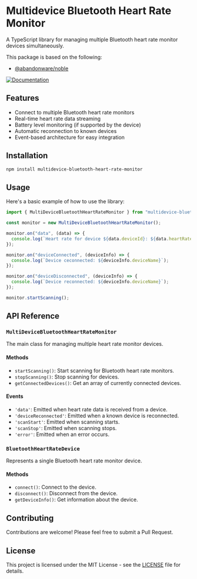# Multidevice Bluetooth Heart Rate Monitor

A TypeScript library for managing multiple Bluetooth heart rate monitor devices simultaneously.

This package is based on the following:
- [@abandonware/noble](https://www.npmjs.com/package/@abandonware/noble)


[![Documentation](https://img.shields.io/badge/documentation-view-blue)](https://shmatul.github.io/multidevice-bluetooth-heart-rate-monitor/)

## Features

- Connect to multiple Bluetooth heart rate monitors
- Real-time heart rate data streaming
- Battery level monitoring (if supported by the device)
- Automatic reconnection to known devices
- Event-based architecture for easy integration

## Installation

```bash
npm install multidevice-bluetooth-heart-rate-monitor
```

## Usage

Here's a basic example of how to use the library:

```typescript
import { MultiDeviceBluetoothHeartRateMonitor } from "multidevice-bluetooth-heart-rate-monitor";

const monitor = new MultiDeviceBluetoothHeartRateMonitor();

monitor.on("data", (data) => {
  console.log(`Heart rate for device ${data.deviceId}: ${data.heartRate}`);
});

monitor.on("deviceConnected", (deviceInfo) => {
  console.log(`Device ceconnected: ${deviceInfo.deviceName}`);
});

monitor.on("deviceDisconnected", (deviceInfo) => {
  console.log(`Device reconnected: ${deviceInfo.deviceName}`);
});

monitor.startScanning();
```

## API Reference

### `MultiDeviceBluetoothHeartRateMonitor`

The main class for managing multiple heart rate monitor devices.

#### Methods

- `startScanning()`: Start scanning for Bluetooth heart rate monitors.
- `stopScanning()`: Stop scanning for devices.
- `getConnectedDevices()`: Get an array of currently connected devices.

#### Events

- `'data'`: Emitted when heart rate data is received from a device.
- `'deviceReconnected'`: Emitted when a known device is reconnected.
- `'scanStart'`: Emitted when scanning starts.
- `'scanStop'`: Emitted when scanning stops.
- `'error'`: Emitted when an error occurs.

### `BluetoothHeartRateDevice`

Represents a single Bluetooth heart rate monitor device.

#### Methods

- `connect()`: Connect to the device.
- `disconnect()`: Disconnect from the device.
- `getDeviceInfo()`: Get information about the device.

## Contributing

Contributions are welcome! Please feel free to submit a Pull Request.

## License

This project is licensed under the MIT License - see the [LICENSE](LICENSE) file for details.

